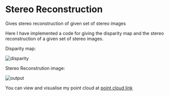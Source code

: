 # Stereo Reconstruction
Gives stereo reconstruction of given set of stereo images

Here I have implemented a code for giving the disparity map and the stereo reconstruction of a given set of stereo images.


Disparity map:

![disparity](https://user-images.githubusercontent.com/64783286/122866043-f36a5100-d344-11eb-9c7e-aa8d28dfe620.png)

Stereo Reconstrution image:

![output](https://user-images.githubusercontent.com/64783286/122866323-61af1380-d345-11eb-8407-2b0836d9267e.png)

You can view and visualise my point cloud at [point cloud link](https://drive.google.com/drive/folders/17xCwSPaEsmRUCycYm9rL0b4G-r-LHaUP?usp=sharing)
